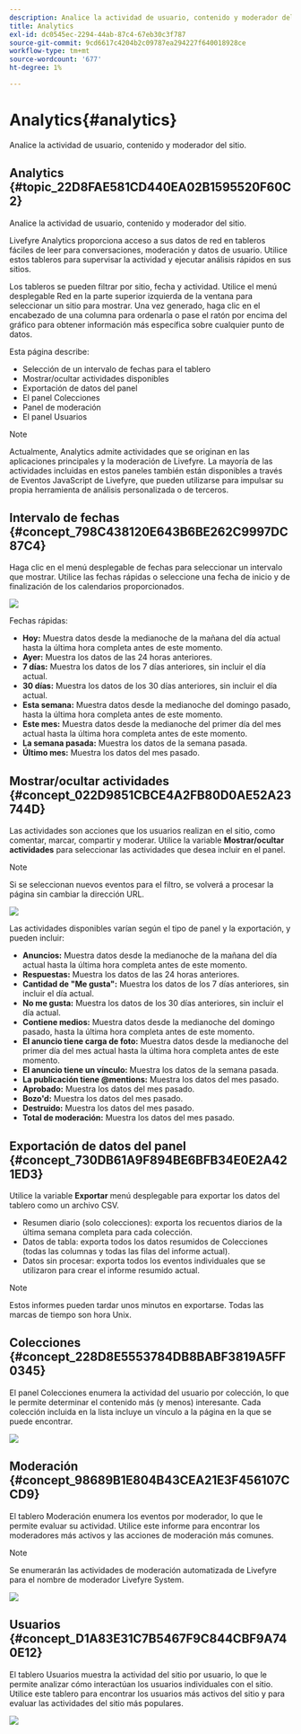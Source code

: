 ```yaml
---
description: Analice la actividad de usuario, contenido y moderador del sitio.
title: Analytics
exl-id: dc0545ec-2294-44ab-87c4-67eb30c3f787
source-git-commit: 9cd6617c4204b2c09787ea294227f640018928ce
workflow-type: tm+mt
source-wordcount: '677'
ht-degree: 1%

---
```


# Analytics{#analytics}

Analice la actividad de usuario, contenido y moderador del sitio.

## Analytics {#topic_22D8FAE581CD440EA02B1595520F60C2}

Analice la actividad de usuario, contenido y moderador del sitio.

Livefyre Analytics proporciona acceso a sus datos de red en tableros fáciles de leer para conversaciones, moderación y datos de usuario. Utilice estos tableros para supervisar la actividad y ejecutar análisis rápidos en sus sitios.

Los tableros se pueden filtrar por sitio, fecha y actividad. Utilice el menú desplegable Red en la parte superior izquierda de la ventana para seleccionar un sitio para mostrar. Una vez generado, haga clic en el encabezado de una columna para ordenarla o pase el ratón por encima del gráfico para obtener información más específica sobre cualquier punto de datos.

Esta página describe:

* Selección de un intervalo de fechas para el tablero
* Mostrar/ocultar actividades disponibles
* Exportación de datos del panel
* El panel Colecciones
* Panel de moderación
* El panel Usuarios

>[!NOTE]
>
>Actualmente, Analytics admite actividades que se originan en las aplicaciones principales y la moderación de Livefyre. La mayoría de las actividades incluidas en estos paneles también están disponibles a través de Eventos JavaScript de Livefyre, que pueden utilizarse para impulsar su propia herramienta de análisis personalizada o de terceros.

## Intervalo de fechas {#concept_798C438120E643B6BE262C9997DC87C4}

Haga clic en el menú desplegable de fechas para seleccionar un intervalo que mostrar. Utilice las fechas rápidas o seleccione una fecha de inicio y de finalización de los calendarios proporcionados.

![](assets/analytics-date-range.png)

Fechas rápidas:

* **Hoy:** Muestra datos desde la medianoche de la mañana del día actual hasta la última hora completa antes de este momento.
* **Ayer:** Muestra los datos de las 24 horas anteriores.
* **7 días:** Muestra los datos de los 7 días anteriores, sin incluir el día actual.
* **30 días:** Muestra los datos de los 30 días anteriores, sin incluir el día actual.
* **Esta semana:** Muestra datos desde la medianoche del domingo pasado, hasta la última hora completa antes de este momento.
* **Este mes:** Muestra datos desde la medianoche del primer día del mes actual hasta la última hora completa antes de este momento.
* **La semana pasada:** Muestra los datos de la semana pasada.
* **Último mes:** Muestra los datos del mes pasado.

## Mostrar/ocultar actividades {#concept_022D9851CBCE4A2FB80D0AE52A23744D}

Las actividades son acciones que los usuarios realizan en el sitio, como comentar, marcar, compartir y moderar. Utilice la variable **Mostrar/ocultar actividades** para seleccionar las actividades que desea incluir en el panel.

>[!NOTE]
>
>Si se seleccionan nuevos eventos para el filtro, se volverá a procesar la página sin cambiar la dirección URL.

![](assets/analytics-show-hide-activities.png)

Las actividades disponibles varían según el tipo de panel y la exportación, y pueden incluir:

* **Anuncios:** Muestra datos desde la medianoche de la mañana del día actual hasta la última hora completa antes de este momento.
* **Respuestas:** Muestra los datos de las 24 horas anteriores.
* **Cantidad de &quot;Me gusta&quot;:** Muestra los datos de los 7 días anteriores, sin incluir el día actual.
* **No me gusta:** Muestra los datos de los 30 días anteriores, sin incluir el día actual.
* **Contiene medios:** Muestra datos desde la medianoche del domingo pasado, hasta la última hora completa antes de este momento.
* **El anuncio tiene carga de foto:** Muestra datos desde la medianoche del primer día del mes actual hasta la última hora completa antes de este momento.
* **El anuncio tiene un vínculo:** Muestra los datos de la semana pasada.
* **La publicación tiene @mentions:** Muestra los datos del mes pasado.
* **Aprobado:** Muestra los datos del mes pasado.
* **Bozo&#39;d:** Muestra los datos del mes pasado.
* **Destruido:** Muestra los datos del mes pasado.
* **Total de moderación:** Muestra los datos del mes pasado.

## Exportación de datos del panel {#concept_730DB61A9F894BE6BFB34E0E2A421ED3}

Utilice la variable **Exportar** menú desplegable para exportar los datos del tablero como un archivo CSV.

* Resumen diario (solo colecciones): exporta los recuentos diarios de la última semana completa para cada colección.
* Datos de tabla: exporta todos los datos resumidos de Colecciones (todas las columnas y todas las filas del informe actual).
* Datos sin procesar: exporta todos los eventos individuales que se utilizaron para crear el informe resumido actual.

>[!NOTE]
>
>Estos informes pueden tardar unos minutos en exportarse. Todas las marcas de tiempo son hora Unix.

## Colecciones {#concept_228D8E5553784DB8BABF3819A5FF0345}

El panel Colecciones enumera la actividad del usuario por colección, lo que le permite determinar el contenido más (y menos) interesante. Cada colección incluida en la lista incluye un vínculo a la página en la que se puede encontrar.

![](assets/analytics-collections.png)

## Moderación {#concept_98689B1E804B43CEA21E3F456107CCD9}

El tablero Moderación enumera los eventos por moderador, lo que le permite evaluar su actividad. Utilice este informe para encontrar los moderadores más activos y las acciones de moderación más comunes.

>[!NOTE]
>
>Se enumerarán las actividades de moderación automatizada de Livefyre para el nombre de moderador Livefyre System.

![](assets/analytics-moderation.png)

## Usuarios {#concept_D1A83E31C7B5467F9C844CBF9A740E12}

El tablero Usuarios muestra la actividad del sitio por usuario, lo que le permite analizar cómo interactúan los usuarios individuales con el sitio. Utilice este tablero para encontrar los usuarios más activos del sitio y para evaluar las actividades del sitio más populares.

![](assets/analytics-users.png)
